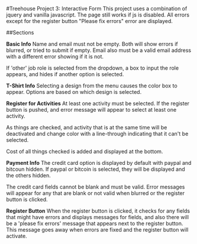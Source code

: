 #Treehouse Project 3: Interactive Form
This project uses a combination of jquery and vanilla javascript. The page still works if js is disabled. All errors except for the register button "Please fix errors" error are displayed.

##Sections

**Basic Info**
Name and email must not be empty. Both will show errors if blurred, or tried to submit if empty. Email also must be a valid email address with a different error showing if it is not.

If 'other' job role is selected from the dropdown, a box to input the role appears, and hides if another option is selected.

**T-Shirt Info**
Selecting a design from the menu causes the color box to appear. Options are based on which design is selected.

**Register for Activities**
At least one activity must be selected. If the register button is pushed, and error message will appear to select at least one activity.

As things are checked, and activity that is at the same time will be deactivated and change color with a line-through indicating that it can't be selected.

Cost of all things checked is added and displayed at the bottom.

**Payment Info**
The credit card option is displayed by default with paypal and bitcoun hidden. If paypal or bitcoin is selected, they will be displayed and the others hidden.

The credit card fields cannot be blank and must be valid. Error messages will appear for any that are blank or not valid when blurred or the register button is clicked.

**Register Button**
When the register button is clicked, it checks for any fields that might have errors and displays messages for fields, and also there will be a 'please fix errors' message that appears next to the register button. This message goes away when errors are fixed and the register button will activate.




